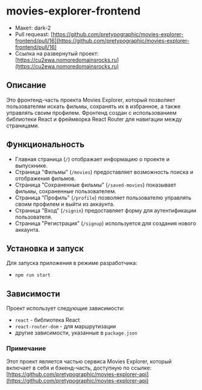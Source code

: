 # movies-explorer-frontend

- Макет: dark-2
- Pull requeast: [https://github.com/pretypographic/movies-explorer-frontend/pull/16](https://github.com/pretypographic/movies-explorer-frontend/pull/16)
- Ссылка на развернутый проект: [https://cu2ewa.nomoredomainsrocks.ru](https://cu2ewa.nomoredomainsrocks.ru)

## Описание

Это фронтенд-часть проекта Movies Explorer, который позволяет пользователям искать фильмы, сохранять их в избранное, а также управлять своим профилем. Фронтенд создан с использованием библиотеки React и фреймворка React Router для навигации между страницами.

## Функциональность

- Главная страница (`/`) отображает информацию о проекте и выпускнике.
- Страница "Фильмы" (`/movies`) предоставляет возможность поиска и отображения фильмов.
- Страница "Сохраненные фильмы" (`/saved-movies`) показывает фильмы, сохраненные пользователем.
- Страница "Профиль" (`/profile`) позволяет пользователю управлять своим профилем и выйти из аккаунта.
- Страница "Вход" (`/signin`) предоставляет форму для аутентификации пользователя.
- Страница "Регистрация" (`/signup`) используется для создания нового аккаунта.

## Установка и запуск

Для запуска приложения в режиме разработчика:
- `npm run start`

## Зависимости

Проект использует следующие зависимости:

- `react` - библиотека React
- `react-router-dom` - для маршрутизации
- другие зависимости, указанные в `package.json`

### Примечание

Этот проект является частью сервиса Movies Explorer, который включает в себя и бэкенд-часть, доступную по ссылке: [https://github.com/pretypographic/movies-explorer-api](https://github.com/pretypographic/movies-explorer-api)